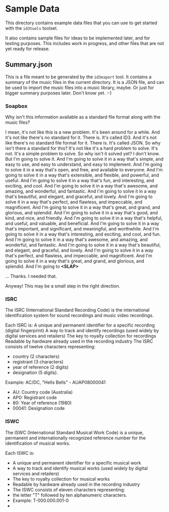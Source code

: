 # Sample Data

This directory contains example data files that you can use to get started with the `id3tools` toolset.

It also contains sample files for ideas to be implemented later, and for testing purposes. This includes work in progress, and other files that are not yet ready for release.

## Summary.json

This is a file meant to be generated by the `id3export` tool. It contains a summary of the music files in the current directory. It is a JSON file, and can be used to import the music files into a music library, maybe. Or just for bigger summary purposes later. Don't know yet. :-)

### Soapbox

Why isn't this information available as a standard file format along with the music files?

I mean, it's not like this is a new problem. It's been around for a while. And it's not like there's no standard for it. There is. It's called ID3. And it's not like there's no standard file format for it. There is. It's called JSON. So why isn't there a standard for this? It's not like it's a hard problem to solve. It's not. It's a simple problem to solve. So why isn't it solved yet? I don't know. But I'm going to solve it. And I'm going to solve it in a way that's simple, and easy to use, and easy to understand, and easy to implement. And I'm going to solve it in a way that's open, and free, and available to everyone. And I'm going to solve it in a way that's extensible, and flexible, and powerful, and useful. And I'm going to solve it in a way that's fun, and interesting, and exciting, and cool. And I'm going to solve it in a way that's awesome, and amazing, and wonderful, and fantastic. And I'm going to solve it in a way that's beautiful, and elegant, and graceful, and lovely. And I'm going to solve it in a way that's perfect, and flawless, and impeccable, and magnificent. And I'm going to solve it in a way that's great, and grand, and glorious, and splendid. And I'm going to solve it in a way that's good, and kind, and nice, and friendly. And I'm going to solve it in a way that's helpful, and useful, and valuable, and beneficial. And I'm going to solve it in a way that's important, and significant, and meaningful, and worthwhile. And I'm going to solve it in a way that's interesting, and exciting, and cool, and fun. And I'm going to solve it in a way that's awesome, and amazing, and wonderful, and fantastic. And I'm going to solve it in a way that's beautiful, and elegant, and graceful, and lovely. And I'm going to solve it in a way that's perfect, and flawless, and impeccable, and magnificent. And I'm going to solve it in a way that's great, and grand, and glorious, and splendid. And I'm going to **\<SLAP\>**

... Thanks. I needed that.

Anyway! This may be a small step in the right direction.

### ISRC

The ISRC (International Standard Recording Code) is the international identification system for sound recordings and music video recordings.

Each ISRC is:
A unique and permanent identifier for a specific recording (digital fingerprint)
A way to track and identify recordings (used widely by digital services and retailers)
The key to royalty collection for recordings
Readable by hardware already used in the recording industry
The ISRC consists of twelve characters representing:

- country (2 characters)
- registrant (3 characters)
- year of reference (2 digits)
- designation (5 digits).

Example: AC/DC, "Hells Bells" - AUAP08000041

- AU: Country code (Australia)
- AP0: Registrant code
- 80: Year of reference (1980)
- 00041: Designation code

### ISWC

The ISWC (International Standard Musical Work Code) is a unique, permanent and internationally recognized reference number for the identification of musical works.

Each ISWC is:

- A unique and permanent identifier for a specific musical work
- A way to track and identify musical works (used widely by digital services and retailers)
- The key to royalty collection for musical works
- Readable by hardware already used in the recording industry
- The ISWC consists of eleven characters representing:
- the letter "T" followed by ten alphanumeric characters.
- Example: T-000.000.001-0
-
